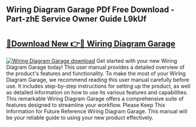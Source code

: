 ## Wiring Diagram Garage PDf Free Download - Part-zhE Service Owner Guide L9kUf

# <h2><a href="http://dflkidc.blite.top/?on=Wiring+Diagram+Garage">🔗Download New 👉🔴 Wiring Diagram Garage</a></h2>

[![Wiring Diagram Garage download](https://i.imgur.com/lujVjoI.png)](http://dflkidc.blite.top/?on=Wiring+Diagram+Garage)
Get started with your new Wiring Diagram Garage today! This user manual provides a detailed overview of the product's features and functionality. To make the most of your Wiring Diagram Garage, we recommend reading this user manual carefully before use. It includes step-by-step instructions for setting up the product, as well as detailed information on how to use its various features and capabilities. This remarkable Wiring Diagram Garage offers a comprehensive suite of features designed to streamline your workflow. Please Keep This Information for Future Reference Wiring Diagram Garage. This manual will be your reliable guide to using your new product effectively.
